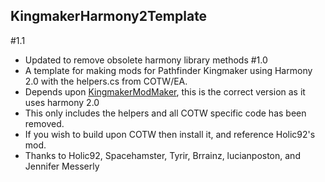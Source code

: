 ## KingmakerHarmony2Template
#1.1
- Updated to remove obsolete harmony library methods
#1.0
- A template for making mods for Pathfinder Kingmaker using Harmony 2.0 with the helpers.cs from COTW/EA.
- Depends upon [KingmakerModMaker](https://github.com/lucianposton/KingmakerModMaker), this is the correct version as it uses harmony 2.0
- This only includes the helpers and all COTW specific code has been removed.
- If you wish to build upon COTW then install it, and reference Holic92's mod.
- Thanks to Holic92, Spacehamster, Tyrir, Brrainz, lucianposton, and Jennifer Messerly
